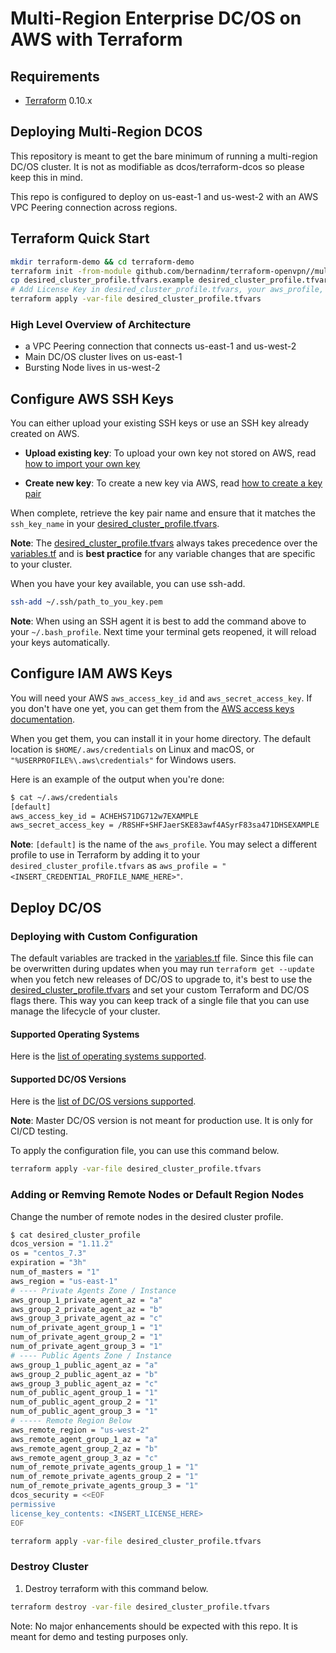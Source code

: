 # Multi-Region Enterprise DC/OS on AWS with Terraform

Requirements
------------

-	[Terraform](https://www.terraform.io/downloads.html) 0.10.x

## Deploying Multi-Region DCOS 

This repository is meant to get the bare minimum of running a multi-region DC/OS cluster. It is not as modifiable as dcos/terraform-dcos so please keep this in mind. 

This repo is configured to deploy on us-east-1 and us-west-2 with an AWS VPC Peering connection across regions.


## Terraform Quick Start

```bash
mkdir terraform-demo && cd terraform-demo
terraform init -from-module github.com/bernadinm/terraform-openvpn//multi-region-aws
cp desired_cluster_profile.tfvars.example desired_cluster_profile.tfvars
# Add License Key in desired_cluster_profile.tfvars, your aws_profile, other related ssh keys needed
terraform apply -var-file desired_cluster_profile.tfvars
```

### High Level Overview of Architecture

* a VPC Peering connection that connects us-east-1 and us-west-2 
* Main DC/OS cluster lives on us-east-1
* Bursting Node lives in us-west-2

## Configure AWS SSH Keys

You can either upload your existing SSH keys or use an SSH key already created on AWS.

* **Upload existing key**:
    To upload your own key not stored on AWS, read [how to import your own key](https://docs.aws.amazon.com/AWSEC2/latest/UserGuide/ec2-key-pairs.html#how-to-generate-your-own-key-and-import-it-to-aws)

* **Create new key**:
    To create a new key via AWS, read [how to create a key pair](https://docs.aws.amazon.com/AWSEC2/latest/UserGuide/ec2-key-pairs.html#having-ec2-create-your-key-pair)

When complete, retrieve the key pair name and ensure that it matches the `ssh_key_name` in your [desired_cluster_profile.tfvars](/aws/desired_cluster_profile.tfvars.example).

**Note**: The [desired_cluster_profile.tfvars](/aws/desired_cluster_profile.tfvars.example) always takes precedence over the [variables.tf](/aws/variables.tf) and is **best practice** for any variable changes that are specific to your cluster.

When you have your key available, you can use ssh-add.

```bash
ssh-add ~/.ssh/path_to_you_key.pem
```

**Note**: When using an SSH agent it is best to add the command above to your `~/.bash_profile`. Next time your terminal gets reopened, it will reload your keys automatically.

## Configure IAM AWS Keys

You will need your AWS `aws_access_key_id` and `aws_secret_access_key`. If you don't have one yet, you can get them from the [AWS access keys documentation](
http://docs.aws.amazon.com/IAM/latest/UserGuide/id_credentials_access-keys.html).

When you get them, you can install it in your home directory. The default location is `$HOME/.aws/credentials` on Linux and macOS, or `"%USERPROFILE%\.aws\credentials"` for Windows users.

Here is an example of the output when you're done:

```bash
$ cat ~/.aws/credentials
[default]
aws_access_key_id = ACHEHS71DG712w7EXAMPLE
aws_secret_access_key = /R8SHF+SHFJaerSKE83awf4ASyrF83sa471DHSEXAMPLE
```

**Note**: `[default]` is the name of the `aws_profile`. You may select a different profile to use in Terraform by adding it to your `desired_cluster_profile.tfvars` as `aws_profile = "<INSERT_CREDENTIAL_PROFILE_NAME_HERE>"`.

## Deploy DC/OS

### Deploying with Custom Configuration

The default variables are tracked in the [variables.tf](/aws/variables.tf) file. Since this file can be overwritten during updates when you may run `terraform get --update` when you fetch new releases of DC/OS to upgrade to, it's best to use the [desired_cluster_profile.tfvars](/aws/desired_cluster_profile.tfvars.example) and set your custom Terraform and DC/OS flags there. This way you can keep track of a single file that you can use manage the lifecycle of your cluster.

#### Supported Operating Systems

Here is the [list of operating systems supported](/aws/modules/dcos-tested-aws-oses/platform/cloud/aws).

#### Supported DC/OS Versions

Here is the [list of DC/OS versions supported](https://github.com/dcos/tf_dcos_core/tree/master/dcos-versions).

**Note**: Master DC/OS version is not meant for production use. It is only for CI/CD testing.

To apply the configuration file, you can use this command below.

```bash
terraform apply -var-file desired_cluster_profile.tfvars
```

### Adding or Remving Remote Nodes or Default Region Nodes

Change the number of remote nodes in the desired cluster profile.

```bash 
$ cat desired_cluster_profile
dcos_version = "1.11.2"
os = "centos_7.3"
expiration = "3h"
num_of_masters = "1"
aws_region = "us-east-1"
# ---- Private Agents Zone / Instance
aws_group_1_private_agent_az = "a"
aws_group_2_private_agent_az = "b"
aws_group_3_private_agent_az = "c"
num_of_private_agent_group_1 = "1"
num_of_private_agent_group_2 = "1"
num_of_private_agent_group_3 = "1"
# ---- Public Agents Zone / Instance
aws_group_1_public_agent_az = "a"
aws_group_2_public_agent_az = "b"
aws_group_3_public_agent_az = "c"
num_of_public_agent_group_1 = "1"
num_of_public_agent_group_2 = "1"
num_of_public_agent_group_3 = "1"
# ----- Remote Region Below
aws_remote_region = "us-west-2"
aws_remote_agent_group_1_az = "a"
aws_remote_agent_group_2_az = "b"
aws_remote_agent_group_3_az = "c"
num_of_remote_private_agents_group_1 = "1"
num_of_remote_private_agents_group_2 = "1"
num_of_remote_private_agents_group_3 = "1"
dcos_security = <<EOF
permissive
license_key_contents: <INSERT_LICENSE_HERE>
EOF
```

```bash
terraform apply -var-file desired_cluster_profile.tfvars
```
### Destroy Cluster


1. Destroy terraform with this command below.
```bash
terraform destroy -var-file desired_cluster_profile.tfvars
```

Note: No major enhancements should be expected with this repo. It is meant for demo and testing purposes only.
